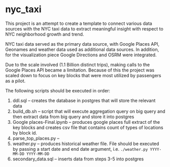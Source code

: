 # nyc_taxi

This project is an attempt to create a template to connect various data sources with the NYC taxi data to extract meaningful insight with respect to NYC neighborhood growth and trend. 

NYC taxi data served as the primary data source, with Google Places API, Geonames and weather data used as additional data sources. In addition, for the visualization piece Google Directions and OSRM were integrated.

Due to the scale involved (1.1 Billion distinct trips), making calls to the Google Places API became a limitation. Because of this the project was scaled down to focus on key blocks that were most utilized by passengers as a pilot.

The following scripts should be executed in order: 

1.	ddl.sql – creates the database in postgres that will store the relevant data
2.	build_db.sh – script that will execute aggregation query on big query and then extract data from big query and store it into postgres
3.	Google places-Final.ipynb – produces google places full extract of the key blocks and creates csv file that contains count of types of locations by block id.
4.	parse_top_places.py – 
5.	weather.py – produces historical weather file. File should be executed by passing a start date and end date argument, i.e. `./weather.py YYYY-MM-DD YYYY-MM-DD`
6.	secondary_data.sql – inserts data from steps 3-5 into postgres
